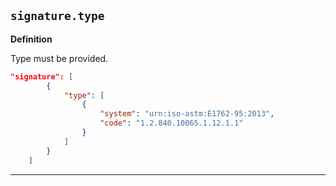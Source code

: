 ## `signature.type`

<b>Definition</b><br>

Type must be provided. 

```json
"signature": [
        {
            "type": [
                {
                    "system": "urn:iso-astm:E1762-95:2013",
                    "code": "1.2.840.10065.1.12.1.1"
                }
            ]
        }
    ]
```

---